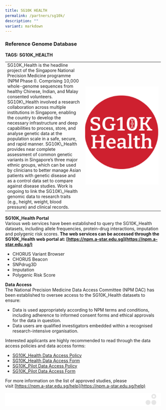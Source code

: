 ```yaml
---
title: SG10K HEALTH
permalink: /partners/sg10k/
description: ""
variant: markdown
---
```

### Reference Genome Database

**TAGS:&nbsp;SG10K\_HEALTH**

<table>
	<tbody>
		<tr>
			<td style="width:50%">
SG10K_Health is the headline project of the Singapore National Precision Medicine programme (NPM Phase I). Comprising 10,000 whole-genome sequences from healthy Chinese, Indian, and Malay consented volunteers. SG10K\_Health involved a research collaboration across multiple institutions in Singapore, enabling the country to develop the necessary infrastructure and deep capabilities to process, store, and analyse genetic data at the population scale in a safe, secure, and rapid manner. SG10K\_Health provides near complete assessment of common genetic variants in Singapore’s three major ethnic groups, which can be used by clinicians to better manage Asian patients with genetic disease and as a control data set to compare against disease studies. Work is ongoing to link the SG10K\_Health genomic data to research traits (e.g., height, weight, blood pressure) and clinical records.
			</td>
			<td style="width:50%">
				<img src="/images/Collaborate/Partners/partnerlogo2.png">
			</td>
		</tr>
	</tbody>
</table>
			
**SG10K\_Health Portal**  
Various web services have been established to query the SG10K\_Health datasets, including allele frequencies, protein-drug interactions, imputation and polygenic risk scores.&nbsp;**The web services can be accessed through the SG10K\_Health web portal at:&nbsp;[https://npm.a-star.edu.sg](https://npm.a-star.edu.sg/)**

*   CHORUS Variant Browser
*   CHORUS Beacon
*   SNPdrug3D
*   Imputation
*   Polygenic Risk Score

**Data Access**  
The National Precision Medicine Data Access Committee (NPM DAC) has been established to oversee access to the SG10K\_Health datasets to ensure:

*   Data is used appropriately according to NPM terms and conditions, including adherence to informed consent forms and ethical approvals for the data in question.
*   Data users are qualified investigators embedded within a recognised research-intensive organisation.

Interested applicants are highly recommended to read through the data access policies and data access forms:

*   [SG10K\_Health Data Access Policy](https://www.a-star.edu.sg/docs/librariesprovider11/npm/SG10K_Health_Data_Access_Policy.pdf)
*   [SG10K\_Health Data Access Form](https://www.a-star.edu.sg/docs/librariesprovider11/npm/sg10k_health_data_access_form.docx)
*   [SG10K\_Pilot Data Access Policy](https://www.a-star.edu.sg/docs/librariesprovider11/npm/SG10K_Pilot_Data_Access_Policy.pdf)
*   [SG10K\_Pilot Data Access Form](https://www.a-star.edu.sg/docs/librariesprovider11/npm/SG10K_Pilot_Data_Access_Form.docx)

For more information on the list of approved studies, please visit&nbsp;[https://npm.a-star.edu.sg/help](https://npm.a-star.edu.sg/help)

![](/images/Banners/banners_page%20footer%203%20-%20grey.png)